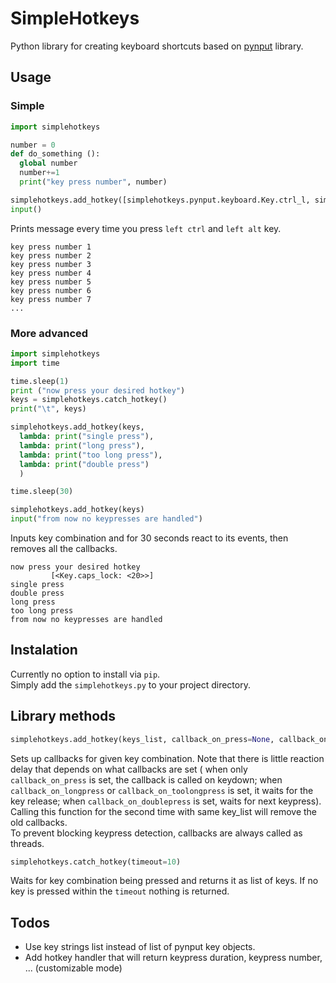 # SimpleHotkeys
Python library for creating keyboard shortcuts based on [pynput](https://github.com/moses-palmer/pynput) library.

## Usage

### Simple
```python
import simplehotkeys

number = 0
def do_something ():
  global number
  number+=1
  print("key press number", number)

simplehotkeys.add_hotkey([simplehotkeys.pynput.keyboard.Key.ctrl_l, simplehotkeys.pynput.keyboard.Key.alt_l], do_something)
input()
```

Prints message every time you press `left ctrl` and `left alt` key.   
```
key press number 1
key press number 2
key press number 3
key press number 4
key press number 5
key press number 6
key press number 7
...
```
   
   
### More advanced
```python
import simplehotkeys
import time

time.sleep(1)
print ("now press your desired hotkey")
keys = simplehotkeys.catch_hotkey()
print("\t", keys)

simplehotkeys.add_hotkey(keys, 
  lambda: print("single press"), 
  lambda: print("long press"), 
  lambda: print("too long press"), 
  lambda: print("double press")
  )

time.sleep(30)

simplehotkeys.add_hotkey(keys)
input("from now no keypresses are handled")
```
Inputs key combination and for 30 seconds react to its events, then removes all the callbacks.

```
now press your desired hotkey
         [<Key.caps_lock: <20>>]
single press
double press
long press
too long press
from now no keypresses are handled
```

## Instalation
Currently no option to install via `pip`.  
Simply add the `simplehotkeys.py` to your project directory.


## Library methods
   
```python
simplehotkeys.add_hotkey(keys_list, callback_on_press=None, callback_on_longpress=None, callback_on_toolongpress=None, callback_on_doublepress=None)
```
Sets up callbacks for given key combination. Note that there is little reaction delay that depends on what callbacks are set (
when only `callback_on_press` is set, the callback is called on keydown;
when `callback_on_longpress` or `callback_on_toolongpress` is set, it waits for the key release;
when `callback_on_doublepress` is set, waits for next keypress).  
Calling this function for the second time with same key_list will remove the old callbacks.  
To prevent blocking keypress detection, callbacks are always called as threads.

```python
simplehotkeys.catch_hotkey(timeout=10)
```
Waits for key combination being pressed and returns it as list of keys. If no key is pressed within the `timeout` nothing is returned.

## Todos
 - Use key strings list instead of list of pynput key objects.
 - Add hotkey handler that will return keypress duration, keypress number, ... (customizable mode)

